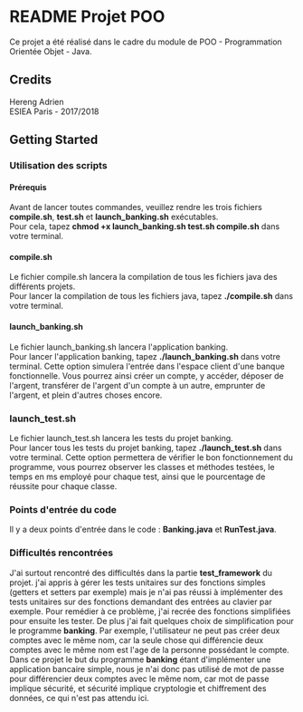 # README Projet POO

Ce projet a été réalisé dans le cadre du module de POO - Programmation Orientée Objet - Java.

## Credits


Hereng Adrien  
ESIEA Paris - 2017/2018


## Getting Started

### Utilisation des scripts

#### Prérequis
Avant de lancer toutes commandes, veuillez rendre les trois fichiers **compile.sh**, **test.sh** et **launch_banking.sh** exécutables.  
Pour cela, tapez **chmod +x launch_banking.sh test.sh compile.sh** dans votre terminal.

#### compile.sh
Le fichier compile.sh lancera la compilation de tous les fichiers java des différents projets.  
Pour lancer la compilation de tous les fichiers java, tapez **./compile.sh** dans votre terminal.


#### launch_banking.sh
Le fichier launch_banking.sh lancera l'application banking.  
Pour lancer l'application banking, tapez **./launch_banking.sh** dans votre terminal.
Cette option simulera l'entrée dans l'espace client d'une banque fonctionnelle.
Vous pourrez ainsi créer un compte, y accéder, déposer de l'argent, transférer de l'argent d'un compte à un autre, emprunter de l'argent, et plein d'autres choses encore.


### launch_test.sh
Le fichier launch_test.sh lancera les tests du projet banking.  
Pour lancer tous les tests du projet banking, tapez **./launch_test.sh** dans votre terminal.
Cette option permettera de vérifier le bon fonctionnement du programme, vous pourrez observer les classes et méthodes testées, le temps en ms employé pour chaque test, ainsi que le pourcentage de réussite pour chaque classe.

### Points d'entrée du code

Il y a deux points d'entrée dans le code : **Banking.java** et **RunTest.java**.

### Difficultés rencontrées

J'ai surtout rencontré des difficultés dans la partie **test_framework** du projet. j'ai appris à gérer les tests unitaires sur des fonctions simples (getters et setters par exemple) mais je n'ai pas réussi à implémenter des tests unitaires sur des fonctions demandant des entrées au clavier par exemple. Pour remédier à ce problème, j'ai recrée des fonctions simplifiées pour ensuite les tester.
De plus j'ai fait quelques choix de simplification pour le programme **banking**. Par exemple, l'utilisateur ne peut pas créer deux comptes avec le même nom, car la seule chose qui différencie deux comptes avec le même nom est l'age de la personne possédant le compte. Dans ce projet le but du programme **banking** étant d'implémenter une application bancaire simple, nous je n'ai donc pas utilisé de mot de passe pour différencier deux comptes avec le même nom, car mot de passe implique sécurité, et sécurité implique cryptologie et chiffrement des données, ce qui n'est pas attendu ici.
